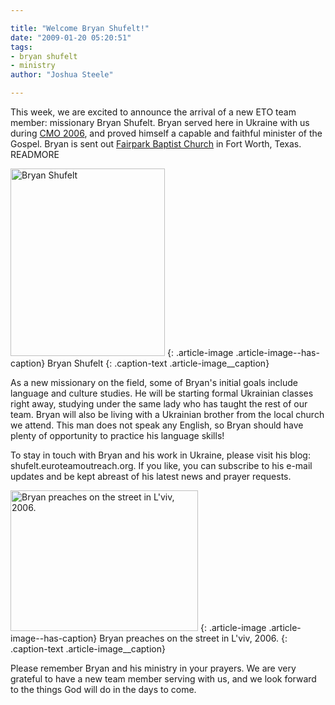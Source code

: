 ```yaml
---

title: "Welcome Bryan Shufelt!"
date: "2009-01-20 05:20:51"
tags:
- bryan shufelt
- ministry
author: "Joshua Steele"

---
```


This week, we are excited to announce the arrival of a new ETO team member: missionary Bryan Shufelt. Bryan served here in Ukraine with us during <a href="http://cmoproject.org/" target="_blank">CMO 2006</a>, and proved himself a capable and faithful minister of the Gospel. Bryan is sent out <a href="http://www.fairparkbaptist.org/" target="_blank">Fairpark Baptist Church</a> in Fort Worth, Texas. READMORE

<a href="//d21yo20tm8bmc2.cloudfront.net/2009/01/bryan.jpg"><img class="size-medium wp-image-307" title="bryan" src="//d21yo20tm8bmc2.cloudfront.net/2009/01/bryan-247x300.jpg" alt="Bryan Shufelt" width="247" height="300" /></a>
{: .article-image .article-image--has-caption}
Bryan Shufelt
{: .caption-text .article-image__caption}

As a new missionary on the field, some of Bryan's initial goals include language and culture studies. He will be starting formal Ukrainian classes right away, studying under the same lady who has taught the rest of our team. Bryan will also be living with a Ukrainian brother from the local church we attend. This man does not speak any English, so Bryan should have plenty of opportunity to practice his language skills!

To stay in touch with Bryan and his work in Ukraine, please visit his blog: shufelt.euroteamoutreach.org. If you like, you can subscribe to his e-mail updates and be kept abreast of his latest news and prayer requests.

<a href="//d21yo20tm8bmc2.cloudfront.net/2009/01/cmo2006_004_lg.jpg"><img class="size-medium wp-image-312" title="cmo2006_004_lg" src="//d21yo20tm8bmc2.cloudfront.net/2009/01/cmo2006_004_lg-300x225.jpg" alt="Bryan preaches on the street in L'viv, 2006." width="300" height="225" /></a>
{: .article-image .article-image--has-caption}
Bryan preaches on the street in L'viv, 2006.
{: .caption-text .article-image__caption}

Please remember Bryan and his ministry in your prayers. We are very grateful to have a new team member serving with us, and we look forward to the things God will do in the days to come.
